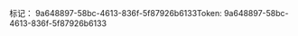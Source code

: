 <span data-ttu-id="c2d9b-101">标记： 9a648897-58bc-4613-836f-5f87926b6133</span><span class="sxs-lookup"><span data-stu-id="c2d9b-101">Token: 9a648897-58bc-4613-836f-5f87926b6133</span></span>